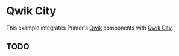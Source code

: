 # Qwik City

This example integrates Primer's [Qwik](https://qwik.builder.io) components with [Qwik City](https://qwik.builder.io/docs/qwikcity).

## TODO
